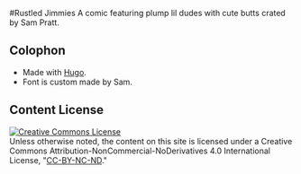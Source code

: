 #Rustled Jimmies
A comic featuring plump lil dudes with cute butts crated by Sam Pratt.

## Colophon
* Made with [Hugo](https://gohugo.io).
* Font is custom made by Sam.

## Content License
<a rel="license" href="http://creativecommons.org/licenses/by-nc-nd/4.0/"><img alt="Creative Commons License" style="border-width:0" src="https://i.creativecommons.org/l/by-nc-nd/4.0/88x31.png"/></a><br/>
Unless otherwise noted, the content on this site is licensed under a Creative Commons Attribution-NonCommercial-NoDerivatives 4.0 International License, "[CC-BY-NC-ND](http://creativecommons.org/licenses/by-nc-nd/4.0/)."